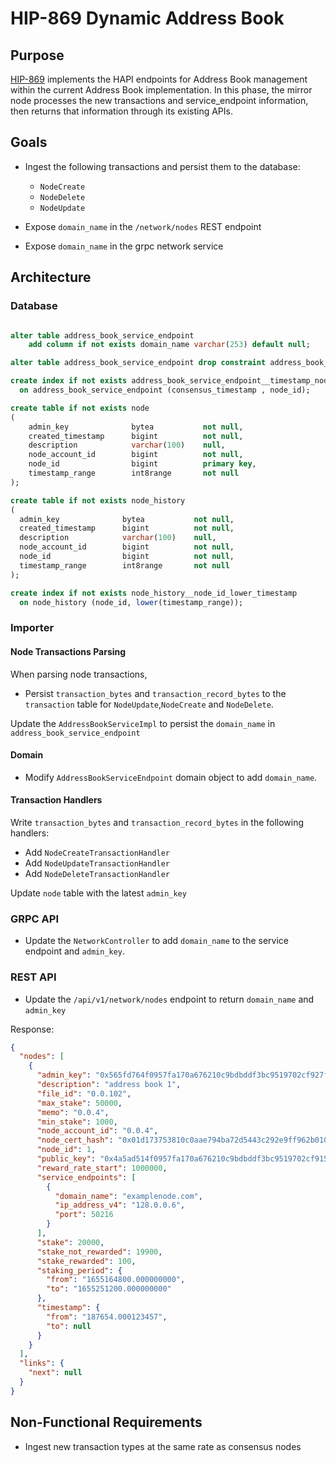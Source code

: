 # HIP-869 Dynamic Address Book

## Purpose

[HIP-869](https://hips.hedera.com/hip/hip-869) implements the HAPI endpoints for Address Book management within the
current Address Book implementation.
In this phase, the mirror node processes the new transactions and service_endpoint information,
then returns that information through its existing APIs.

## Goals

- Ingest the following transactions and persist them to the database:

  - `NodeCreate`
  - `NodeDelete`
  - `NodeUpdate`

- Expose `domain_name` in the `/network/nodes` REST endpoint
- Expose `domain_name` in the grpc network service

## Architecture

### Database

```sql

alter table address_book_service_endpoint
    add column if not exists domain_name varchar(253) default null;

alter table address_book_service_endpoint drop constraint address_book_service_endpoint_pkey;

create index if not exists address_book_service_endpoint__timestamp_node_id
  on address_book_service_endpoint (consensus_timestamp , node_id);

create table if not exists node
(
    admin_key              bytea           not null,
    created_timestamp      bigint          not null,
    description            varchar(100)    null,
    node_account_id        bigint          not null,
    node_id                bigint          primary key,
    timestamp_range        int8range       not null
);

create table if not exists node_history
(
  admin_key              bytea           not null,
  created_timestamp      bigint          not null,
  description            varchar(100)    null,
  node_account_id        bigint          not null,
  node_id                bigint          not null,
  timestamp_range        int8range       not null
);

create index if not exists node_history__node_id_lower_timestamp
  on node_history (node_id, lower(timestamp_range));

```

### Importer

#### Node Transactions Parsing

When parsing node transactions,

- Persist `transaction_bytes` and `transaction_record_bytes` to the `transaction` table for `NodeUpdate`,`NodeCreate` and `NodeDelete`.

Update the `AddressBookServiceImpl` to persist the `domain_name` in `address_book_service_endpoint`

#### Domain

- Modify `AddressBookServiceEndpoint` domain object to add `domain_name`.

#### Transaction Handlers

Write `transaction_bytes` and `transaction_record_bytes` in the following handlers:

- Add `NodeCreateTransactionHandler`
- Add `NodeUpdateTransactionHandler`
- Add `NodeDeleteTransactionHandler`

Update `node` table with the latest `admin_key`

### GRPC API

- Update the `NetworkController` to add `domain_name` to the service endpoint and `admin_key`.

### REST API

- Update the `/api/v1/network/nodes` endpoint to return `domain_name` and `admin_key`

Response:

```json
{
  "nodes": [
    {
      "admin_key": "0x565fd764f0957fa170a676210c9bdbddf3bc9519702cf927fa6767a40463b96f",
      "description": "address book 1",
      "file_id": "0.0.102",
      "max_stake": 50000,
      "memo": "0.0.4",
      "min_stake": 1000,
      "node_account_id": "0.0.4",
      "node_cert_hash": "0x01d173753810c0aae794ba72d5443c292e9ff962b01046220dd99f5816422696e0569c977e2f169e1e5688afc8f4aa16",
      "node_id": 1,
      "public_key": "0x4a5ad514f0957fa170a676210c9bdbddf3bc9519702cf915fa6767a40463b96f",
      "reward_rate_start": 1000000,
      "service_endpoints": [
        {
          "domain_name": "examplenode.com",
          "ip_address_v4": "128.0.0.6",
          "port": 50216
        }
      ],
      "stake": 20000,
      "stake_not_rewarded": 19900,
      "stake_rewarded": 100,
      "staking_period": {
        "from": "1655164800.000000000",
        "to": "1655251200.000000000"
      },
      "timestamp": {
        "from": "187654.000123457",
        "to": null
      }
    }
  ],
  "links": {
    "next": null
  }
}
```

## Non-Functional Requirements

- Ingest new transaction types at the same rate as consensus nodes
